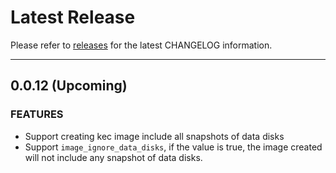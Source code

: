 # Latest Release

Please refer to [releases](https://github.com/kingsoftcloud/packer-plugin-ksyun/releases) for the latest CHANGELOG information.

---
## 0.0.12 (Upcoming)

### FEATURES
* Support creating kec image include all snapshots of data disks
* Support `image_ignore_data_disks`, if the value is true, the image created will not include any snapshot of data disks.
